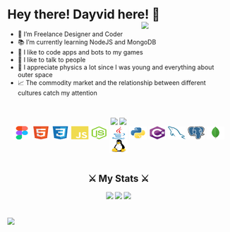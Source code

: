 #  Hey there! Dayvid here! 👋 <img align="right" src="https://user-images.githubusercontent.com/77745454/153294700-39b68079-4c4f-4129-a115-ec65be6b4a25.png" width="200" />




- 🎨 I’m Freelance Designer and Coder
- 📚 I’m currently learning NodeJS and MongoDB
- 🤖 I like to code apps and bots to my games
- 🤝 I like to talk to people
- 🔬 I appreciate physics a lot since I was young and everything about outer space
- 📈 The commodity market and the relationship between different cultures catch my attention
<br>
<br>



 <div align="center">
  <img height="170em" src="https://github-readme-stats.vercel.app/api?username=Dayvid-san&show_icons=true&theme=none&include_all_commits=true&count_private=true"/>
  <img height="170em" src="https://github-readme-stats.vercel.app/api/top-langs/?username=Dayvid-san&layout=compact&langs_count=9&theme=none"/><br>
</div> 

<div align="center">
  <img align="center" alt="Figma" height="30" width="40" src="https://raw.githubusercontent.com/devicons/devicon/master/icons/figma/figma-original.svg">
  <img align="center" alt="HTML" height="30" width="40" src="https://raw.githubusercontent.com/devicons/devicon/master/icons/html5/html5-original.svg">
  <img align="center" alt="CSS" height="30" width="40" src="https://raw.githubusercontent.com/devicons/devicon/master/icons/css3/css3-original.svg">
 <img align="center" alt="Js" height="30" width="40" src="https://raw.githubusercontent.com/devicons/devicon/master/icons/javascript/javascript-plain.svg">
 <img align="center" alt="Js" height="30" width="40" src="https://raw.githubusercontent.com/devicons/devicon/master/icons/nodejs/nodejs-plain.svg">
 <img align="center" alt="Java" height="30" width="40" src="https://raw.githubusercontent.com/devicons/devicon/master/icons/java/java-original.svg">
  <img align="center" alt="Python" height="30" width="40" src="https://raw.githubusercontent.com/devicons/devicon/master/icons/python/python-original.svg">
 <img align="center" alt="Java" height="30" width="40" src="https://raw.githubusercontent.com/devicons/devicon/master/icons/csharp/csharp-original.svg">
 <img align="center" alt="Java" height="30" width="40" src="https://raw.githubusercontent.com/devicons/devicon/master/icons/mysql/mysql-original.svg">
 <img align="center" alt="Java" height="30" width="40" src="https://raw.githubusercontent.com/devicons/devicon/master/icons/postgresql/postgresql-original.svg">
 <img align="center" alt="Java" height="30" width="40" src="https://raw.githubusercontent.com/devicons/devicon/master/icons/mongodb/mongodb-original.svg">
 <img align="center" alt="Java" height="30" width="40" src="https://raw.githubusercontent.com/devicons/devicon/master/icons/linux/linux-original.svg">
</div>
<br>

<h2 align="center" >⚔️ My Stats ⚔️</h2>

<div align="center">
 <img align="Escudo_Familia_Santana" src="https://user-images.githubusercontent.com/77745454/153297420-a3c51954-8231-40e7-aa31-262113a86f24.png" width="140" />


<img src="https://github-readme-streak-stats.herokuapp.com/?user=Dayvid-san&theme=none">
 <img align="Escudo_Familia_Santana" src="https://user-images.githubusercontent.com/77745454/153297420-a3c51954-8231-40e7-aa31-262113a86f24.png" width="140" />
</div>

#
<a href="https://www.linkedin.com/in/dayvid-santana-jr/"><img src="https://img.shields.io/badge/-LinkedIn-%230077B5?style=for-the-badge&logo=linkedin&logoColor=white" target="_blank"></a>

<!--
 <img src="https://visitor-badge.glitch.me/badge?page_id=Dayvid-San" alt="Dayvid-San"/>
-->
  


